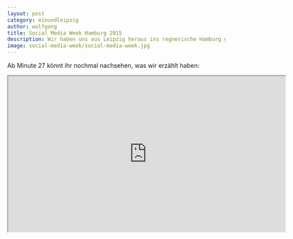 ```yaml
---
layout: post
category: einundleipzig
author: wolfgang
title: Social Media Week Hamburg 2015
description: Wir haben uns aus Leipzig heraus ins regnerische Hamburg getraut und waren auf der Social Media Week Hamburg, um über unser Projekt und unsere Ideen für die Zukunft des Journalismus zu sprechen. 
image: social-media-week/social-media-week.jpg
---
```

Ab Minute 27 könnt ihr nochmal nachsehen, was wir erzählt haben:
<iframe src="http://livestream.com/accounts/2478637/events/3824052/videos/78496134/player?autoPlay=false&height=360&mute=false&width=640" seamless style="width: 640px; height: 360px; overflow: hidden;"></iframe>
